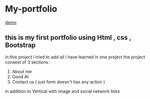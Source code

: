 # My-portfolio 
[demo ](https://zujdzhezblbpehziuviq7a.on.drv.tw/pra/#contact)
## this is my first  portfolio using Html , css , Bootstrap 

in this project i tried to add all i have learned in one project 
the project consest of 3 sections :
1. About me
2. Good At
3. Contact us ( just form doesn't has any action  )
    
in addition to Vertical with image and social network links 

